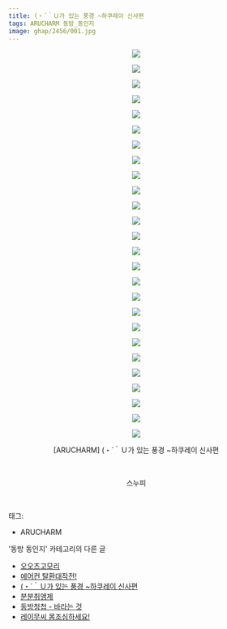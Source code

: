 ```yaml
---
title: (・´｀Ｕ가 있는 풍경 ~하쿠레이 신사편
tags: ARUCHARM 동방_동인지
image: ghap/2456/001.jpg
---
```

<div class="article">
<p style="text-align: center; clear: none; float: none;"><img src="{{ site.nasurl }}/ghap/2456/001.jpg"/></p>
<p style="text-align: center; clear: none; float: none;"><img src="{{ site.nasurl }}/ghap/2456/002.jpg"/></p>
<p style="text-align: center; clear: none; float: none;"><img src="{{ site.nasurl }}/ghap/2456/003.jpg"/></p>
<p style="text-align: center; clear: none; float: none;"><img src="{{ site.nasurl }}/ghap/2456/004.jpg"/></p>
<p style="text-align: center; clear: none; float: none;"><img src="{{ site.nasurl }}/ghap/2456/005.jpg"/></p>
<p style="text-align: center; clear: none; float: none;"><img src="{{ site.nasurl }}/ghap/2456/006.jpg"/></p>
<p style="text-align: center; clear: none; float: none;"><img src="{{ site.nasurl }}/ghap/2456/007.jpg"/></p>
<p style="text-align: center; clear: none; float: none;"><img src="{{ site.nasurl }}/ghap/2456/008.jpg"/></p>
<p style="text-align: center; clear: none; float: none;"><img src="{{ site.nasurl }}/ghap/2456/009.jpg"/></p>
<p style="text-align: center; clear: none; float: none;"><img src="{{ site.nasurl }}/ghap/2456/010.jpg"/></p>
<p style="text-align: center; clear: none; float: none;"><img src="{{ site.nasurl }}/ghap/2456/011.jpg"/></p>
<p style="text-align: center; clear: none; float: none;"><img src="{{ site.nasurl }}/ghap/2456/012.jpg"/></p>
<p style="text-align: center; clear: none; float: none;"><img src="{{ site.nasurl }}/ghap/2456/013.jpg"/></p>
<p style="text-align: center; clear: none; float: none;"><img src="{{ site.nasurl }}/ghap/2456/014.jpg"/></p>
<p style="text-align: center; clear: none; float: none;"><img src="{{ site.nasurl }}/ghap/2456/015.jpg"/></p>
<p style="text-align: center; clear: none; float: none;"><img src="{{ site.nasurl }}/ghap/2456/016.jpg"/></p>
<p style="text-align: center; clear: none; float: none;"><img src="{{ site.nasurl }}/ghap/2456/017.jpg"/></p>
<p style="text-align: center; clear: none; float: none;"><img src="{{ site.nasurl }}/ghap/2456/018.jpg"/></p>
<p style="text-align: center; clear: none; float: none;"><img src="{{ site.nasurl }}/ghap/2456/019.jpg"/></p>
<p style="text-align: center; clear: none; float: none;"><img src="{{ site.nasurl }}/ghap/2456/020.jpg"/></p>
<p style="text-align: center; clear: none; float: none;"><img src="{{ site.nasurl }}/ghap/2456/021.jpg"/></p>
<p style="text-align: center; clear: none; float: none;"><img src="{{ site.nasurl }}/ghap/2456/022.jpg"/></p>
<p style="text-align: center; clear: none; float: none;"><img src="{{ site.nasurl }}/ghap/2456/023.jpg"/></p>
<p style="text-align: center; clear: none; float: none;"><img src="{{ site.nasurl }}/ghap/2456/024.jpg"/></p>
<p style="text-align: center; clear: none; float: none;"><img src="{{ site.nasurl }}/ghap/2456/025.jpg"/></p>
<p style="text-align: center; clear: none; float: none;"><img src="{{ site.nasurl }}/ghap/2456/026.jpg"/></p>
<p style="text-align: center; clear: none; float: none;">[ARUCHARM] (・´｀Ｕ가 있는 풍경 ~하쿠레이 신사편</p>
<p style="text-align: center; clear: none; float: none;"><br/></p>
<p style="text-align: center; clear: none; float: none;">스누피</p>
<p><br/></p>
</div><div class="tagTrail">
<p>태그: </p>
<ul>
<li>ARUCHARM</li>
</ul>
</div><div class="another">
<p>'동방 동인지' 카테고리의 다른 글</p>
<ul>
<li><a href="/2016-10-05-ghap_2458">오오츠고모리</a></li>
<li><a href="/2016-10-05-ghap_2457">에어컨 탈환대작전!</a></li>
<li><a href="/2016-10-05-ghap_2456">(・´｀Ｕ가 있는 풍경 ~하쿠레이 신사편</a></li>
<li><a href="/2016-10-05-ghap_2455">분분취앵제</a></li>
<li><a href="/2016-10-05-ghap_2454">동방청첩 - 바라는 것</a></li>
<li><a href="/2016-10-05-ghap_2453">레이무씨 몸조심하세요!</a></li>
</ul>
</div><div class="cb_module cb_fluid">
<div class="cb_wrt cb_profile">
</div><!-- commentList close -->
</div>
